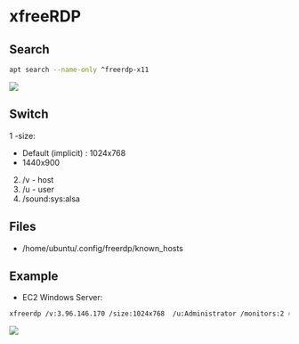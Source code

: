 # xfreeRDP

## Search
````bash
apt search --name-only ^freerdp-x11
````
[<img src="https://i.imgur.com/iZqeLeC.png">](https://i.imgur.com/iZqeLeC.png)

## Switch
1 -size: 
  * Default (implicit) : 1024x768
  * 1440x900
2. /v - host
3. /u - user
4. /sound:sys:alsa


## Files
* /home/ubuntu/.config/freerdp/known_hosts

## Example
* EC2 Windows Server:
````bash
xfreerdp /v:3.96.146.170 /size:1024x768  /u:Administrator /monitors:2 #rdp-WS2019
````
[<img src="https://i.imgur.com/560b4r5.png">](https://i.imgur.com/560b4r5.png)

